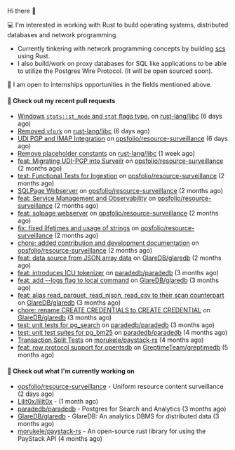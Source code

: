 Hi there 👋 

💻 I'm interested in working with Rust to build operating systems, distributed databases and network programming.
- Currently tinkering with network programming concepts by building [scs](https://github.com/Onboardbase/secure-share) using Rust.
- I also build/work on proxy databases for SQL like applications to be able to utilize the Postgres Wire Protocol. (It will be open sourced soon).

🍺 I am open to internships opportunities in the fields mentioned above.

#### 🔨 Check out my recent pull requests

- [Windows `stats::st_mode` and `stat` flags type.](https://github.com/rust-lang/libc/pull/3625) on [rust-lang/libc](https://github.com/rust-lang/libc) (6 days ago)
- [Removed `vfork`](https://github.com/rust-lang/libc/pull/3624) on [rust-lang/libc](https://github.com/rust-lang/libc) (6 days ago)
- [UDI PGP and IMAP Integration](https://github.com/opsfolio/resource-surveillance/pull/104) on [opsfolio/resource-surveillance](https://github.com/opsfolio/resource-surveillance) (6 days ago)
- [Remove placeholder constants](https://github.com/rust-lang/libc/pull/3620) on [rust-lang/libc](https://github.com/rust-lang/libc) (1 week ago)
- [feat: Migrating UDI-PGP into Surveilr](https://github.com/opsfolio/resource-surveillance/pull/96) on [opsfolio/resource-surveillance](https://github.com/opsfolio/resource-surveillance) (2 months ago)
- [test: Functional Tests for Ingestion](https://github.com/opsfolio/resource-surveillance/pull/94) on [opsfolio/resource-surveillance](https://github.com/opsfolio/resource-surveillance) (2 months ago)
- [SQLPage Webserver](https://github.com/opsfolio/resource-surveillance/pull/92) on [opsfolio/resource-surveillance](https://github.com/opsfolio/resource-surveillance) (2 months ago)
- [feat: Service Management and Observability](https://github.com/opsfolio/resource-surveillance/pull/89) on [opsfolio/resource-surveillance](https://github.com/opsfolio/resource-surveillance) (2 months ago)
- [feat: sqlpage webserver](https://github.com/opsfolio/resource-surveillance/pull/86) on [opsfolio/resource-surveillance](https://github.com/opsfolio/resource-surveillance) (2 months ago)
- [fix: fixed lifetimes and usage of strings](https://github.com/opsfolio/resource-surveillance/pull/84) on [opsfolio/resource-surveillance](https://github.com/opsfolio/resource-surveillance) (2 months ago)
- [chore: added contribution and development documentation](https://github.com/opsfolio/resource-surveillance/pull/83) on [opsfolio/resource-surveillance](https://github.com/opsfolio/resource-surveillance) (2 months ago)
- [feat: data source from JSON array data](https://github.com/GlareDB/glaredb/pull/2306) on [GlareDB/glaredb](https://github.com/GlareDB/glaredb) (2 months ago)
- [feat: introduces ICU tokenizer](https://github.com/paradedb/paradedb/pull/615) on [paradedb/paradedb](https://github.com/paradedb/paradedb) (3 months ago)
- [feat: add --logs flag to local command](https://github.com/GlareDB/glaredb/pull/2187) on [GlareDB/glaredb](https://github.com/GlareDB/glaredb) (3 months ago)
- [feat: alias read_parquet, read_njson, read_csv to their scan counterpart](https://github.com/GlareDB/glaredb/pull/2185) on [GlareDB/glaredb](https://github.com/GlareDB/glaredb) (3 months ago)
- [chore: rename CREATE CREDENTIALS to CREATE CREDENTIAL](https://github.com/GlareDB/glaredb/pull/2180) on [GlareDB/glaredb](https://github.com/GlareDB/glaredb) (3 months ago)
- [test: unit tests for pg_search](https://github.com/paradedb/paradedb/pull/573) on [paradedb/paradedb](https://github.com/paradedb/paradedb) (3 months ago)
- [test: unit test suites for pg_bm25](https://github.com/paradedb/paradedb/pull/468) on [paradedb/paradedb](https://github.com/paradedb/paradedb) (4 months ago)
- [Transaction Split Tests](https://github.com/morukele/paystack-rs/pull/29) on [morukele/paystack-rs](https://github.com/morukele/paystack-rs) (4 months ago)
- [feat: row protocol support for opentsdb](https://github.com/GreptimeTeam/greptimedb/pull/2623) on [GreptimeTeam/greptimedb](https://github.com/GreptimeTeam/greptimedb) (5 months ago)


#### 👷 Check out what I'm currently working on

- [opsfolio/resource-surveillance](https://github.com/opsfolio/resource-surveillance) - Uniform resource content surveillance (2 days ago)
- [Lilit0x/lilit0x](https://github.com/Lilit0x/lilit0x) -  (1 month ago)
- [paradedb/paradedb](https://github.com/paradedb/paradedb) - Postgres for Search and Analytics (3 months ago)
- [GlareDB/glaredb](https://github.com/GlareDB/glaredb) - GlareDB: An analytics DBMS for distributed data (3 months ago)
- [morukele/paystack-rs](https://github.com/morukele/paystack-rs) - An open-source rust library for using the PayStack API (4 months ago)
